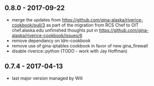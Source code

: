 ## 0.8.0 - 2017-09-22
* merge the updates from https://github.com/gina-alaska/riverice-cookbook/pull/3
  as part of the migration from RCS Chef to OIT chef.alaska.edu 
  unfinished thoughts put in https://github.com/gina-alaska/riverice-cookbook/issues/6
* remove dependancy on ldm-cookbook
* remove use of gina-iptables cookbook in favor of new gina\_firewall
* disable riverice::python (TODO - work with Jay Hoffman)

## 0.7.4 - 2017-04-13
* last major version managed by Will

